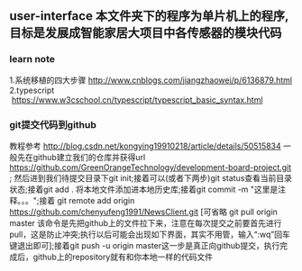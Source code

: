 ## user-interface 本文件夹下的程序为单片机上的程序,目标是发展成智能家居大项目中各传感器的模块代码

### learn note
1.系统移植的四大步骤  http://www.cnblogs.com/jiangzhaowei/p/6136879.html
2.typescript  https://www.w3cschool.cn/typescript/typescript_basic_syntax.html

### git提交代码到github  
教程参考 http://blog.csdn.net/kongying19910218/article/details/50515834
一般先在github建立我们的仓库并获得url https://github.com/GreenOrangeTechnology/development-board-project.git ;
然后进到我们待提交目录下git init;接着可以(或者下两步)git status查看当前目录状态;接着git add . 将本地文件添加进本地历史库;接着git commit -m "这里是注释。。。";接着 git remote add origin https://github.com/chenyufeng1991/NewsClient.git  [可省略   git pull origin master
该命令是先把github上的文件拉下来，注意在每次提交之前要首先进行pull，这是防止冲突;执行以后可能会出现如下界面，其实不用管，输入“:wq”回车键退出即可];接着git push -u origin master这一步是真正向github提交，执行完成后，github上的repository就有和你本地一样的代码文件
